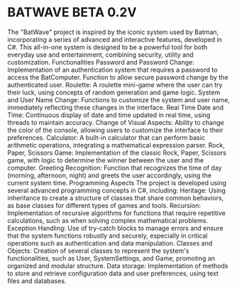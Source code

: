 # BATWAVE BETA 0.2V
The "BatWave" project is inspired by the iconic system used by Batman, incorporating a
      series of advanced and
      interactive features, developed in C#. This all-in-one system is designed to be a powerful tool for both everyday
      use and entertainment, combining security, utility and customization.
      Functionalities
      Password and Password Change:
      Implementation of an authentication system that requires a password to access the BatComputer.
      Function to allow secure password change by the authenticated user.
      Roulette:
      A roulette mini-game where the user can try their luck, using concepts of random generation and game logic.
      System and User Name Change:
      Functions to customize the system and user name, immediately reflecting these changes in the interface.
      Real Time Date and Time:
      Continuous display of date and time updated in real time, using threads to maintain accuracy.
      Change of Visual Aspects:
      Ability to change the color of the console, allowing users to customize the interface to their preferences.
      Calculator:
      A built-in calculator that can perform basic arithmetic operations, integrating a mathematical expression parser.
      Rock, Paper, Scissors Game:
      Implementation of the classic Rock, Paper, Scissors game, with logic to determine the winner between the user and
      the computer.
      Greeting Recognition:
      Function that recognizes the time of day (morning, afternoon, night) and greets the user accordingly, using the
      current system time.
      Programming Aspects
      The project is developed using several advanced programming concepts in C#, including:
      Heritage:
      Using inheritance to create a structure of classes that share common behaviors, as base classes for different
      types
      of games and tools.
      Recursion:
      Implementation of recursive algorithms for functions that require repetitive calculations, such as when solving
      complex mathematical problems.
      Exception Handling:
      Use of try-catch blocks to manage errors and ensure that the system functions robustly and securely, especially in
      critical operations such as authentication and data manipulation.
      Classes and Objects:
      Creation of several classes to represent the system's functionalities, such as User, SystemSettings, and Game,
      promoting an organized and modular structure.
      Data storage:
      Implementation of methods to store and retrieve configuration data and user preferences, using text files and
      databases.
